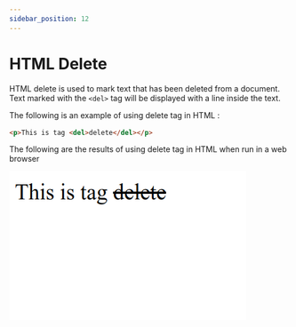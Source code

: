 ```yaml
---
sidebar_position: 12
---
```


# HTML Delete

HTML delete is used to mark text that has been deleted from a document. Text marked with the `<del>` tag will be displayed with a line inside the text.

The following is an example of using delete tag in HTML :

```html title="index.html"
<p>This is tag <del>delete</del></p>
```

The following are the results of using delete tag in HTML when run in a web browser

![Docs Version Dropdown](./img/html-delete/tag-delete.png)
